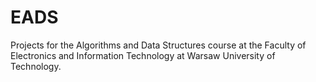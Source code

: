 # EADS
Projects for the Algorithms and Data Structures course at the Faculty of Electronics and Information Technology at Warsaw University of Technology.
